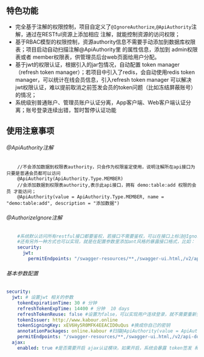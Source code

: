 ## 特色功能

- 完全基于注解的权限控制，项目自定义了`@IgnoreAuthorize`,`@ApiAuthority`注解，通过在RESTful资源上添加相应
注解，就能控制资源的访问权限；
- 基于RBAC模型的权限控制，资源authority信息不需要手动添加到数据库权限表；项目启动自动扫描注解@ApiAuthority里
的属性信息，添加到 admin权限表或者 member权限表，供管理员后台web页面给用户分配。
- 基于jwt的权限认证，根据引入的jar包情况，自动配置 token manager（refresh token manager）；若项目中引入了redis，会自动使用redis token
manager，可以统计在线会员信息，引入refresh token manager 可以解决jwt权限认证，难以提前取消之前签发会员的token问题（比如冻结屏蔽账号）的情况；
- 系统级别普通账户、管理员账户认证分离，App客户端、Web客户端认证分离；账号登录连续出错，暂时暂停认证功能

## 使用注意事项
###### @ApiAuthority注解
    
```
    //不会添加数据到权限表authority，只会作为权限鉴定使用，说明注解所在api接口为 只要是普通会员都可以访问
    @ApiAuthority(ApiAuthority.Type.MEMBER)
    //会添加数据到权限表authority,表示此api接口，拥有 demo:table:add 权限的会员 才能访问；
    @ApiAuthority(value = ApiAuthority.Type.MEMBER, name = "demo:table:add", description = "添加数据") 
```
###### @AuthorizeIgnore注解
```yaml
    #系统默认访问所有restful接口都要鉴权，若接口不需要鉴权，可以在接口上标注@IgnoreAuthgrize注解即可。
    #还有另外一种方式也可以实现，就是在配置参数里添加ant风格的暴露接口格式，比如：
    security:
      jwt:
        permitEndpoints: "/swagger-resources/**,/swagger-ui.html,/v2/api-docs,/webjars/**"
```

###### 基本参数配置
```yaml
security:
  jwt: # 设置jwt 相关的参数
    tokenExpirationTime: 30 # 分钟
    refreshTokenExpTime: 14400 # 分钟  10 days
    refreshTokenReuse: false #设置为false，可以实现用户连续登录，就不需要重新登录认证，否则用户间隔10天，就要重新认证，
    tokenIssuer: http://www.kabour.online
    tokenSigningKey: xEV6Hy5R0MFK4EEACID0uQus #换成你自己的密钥
    annotationPackages: online.kabour #扫描@ApiAuthority(value = ApiAuthority.Type.MEMBER, name = "demo:table:add", description = "添加数据") 的基础路径
    permitEndpoints: "/swagger-resources/**,/swagger-ui.html,/v2/api-docs,/webjars/**" 
  ajax:
    enabled: true #是否需要开启 ajax认证模块，如果开启，系统会暴露 token签发 和 refresh token端点
```
